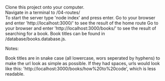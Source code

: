 Clone this project onto your computer.<br/>
Navigate in a terminal to /04-routes/<br/>
To start the server type 'node index' and press enter.
Go to your browser and enter 'http://localhost:3000/' to see the result of the home route
Go to your browser and enter 'http://localhost:3000/books/<nameofbook>' to see the result of searching for a book.
Book titles can be found in /database/books.database.js.

Notes:

Book titles are in snake case (all lowercase, wors seperated by hyphens) to make the url look as simple as possible.
If they had spaces, urls would look like this: 'http://localhost:3000/books/how%20to%20code', which is less readable.
